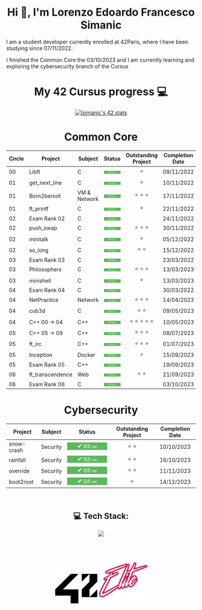 <h1 align="center">Hi 👋, I'm Lorenzo Edoardo Francesco Simanic</h1>

I am a student developer currently enrolled at 42Paris, where I have been studying since 07/11/2022.

I finished the Common Core the 03/10/2023 and I am currently learning and exploring the cybersecurity branch of the Cursus

<h1 align="center">My 42 Cursus progress 💻</h1>

<div align="center">

[![lsimanic's 42 stats](https://badge.mediaplus.ma/darkblue/lsimanic?1337Badge=off&42Network=off&UM6P=off)](https://github.com/oakoudad/badge42)
</div>

<div align="center">
  
# Common Core
| **Circle** | **Project**      | **Subject**              | **Status**                                                                                                                                |  **Outstanding Project**  | **Completion Date** |
|------------|------------------|--------------------------|:-----------------------------------------------------------------------------------------------------------------------------------------:|:-------------------------:|:-------------------:|
| 00         | Libft            | C                        | [![lsimanic's 42 Libft Score](125_100.png)](https://projects.intra.42.fr/projects/42cursus-libft/projects_users/2868498)                  |             ⭐            |      09/11/2022     |
| 01         | get_next_line    | C                        | [![lsimanic's 42 get_next_line Score](125_100.png)](https://projects.intra.42.fr/projects/42cursus-get_next_line/projects_users/2872990)  |             ⭐            |       10/11/2022     |
| 01         | Born2beroot      | VM & Network             | [![lsimanic's 42 Born2beroot Score](125_100.png)](https://projects.intra.42.fr/projects/born2beroot/projects_users/2876446)               |          ⭐ ⭐ ⭐          |      17/11/2022     |
| 01         | ft_printf        | C                        | [![lsimanic's 42 ft_printf Score](125_100.png)](https://projects.intra.42.fr/projects/42cursus-ft_printf/projects_users/2881969)          |             ⭐            |      22/11/2022     |
| 02         | Exam Rank 02     | C                        | [![lsimanic's 42 Exam Rank 02 Score](100_100.png)](https://projects.intra.42.fr/projects/exam-rank-02/projects_users/2893136)             |                           |      24/11/2022     |
| 02         | push_swap        | C                        | [![lsimanic's 42 push_swap Score](125_100.png)](https://projects.intra.42.fr/projects/42cursus-push_swap/projects_users/2890264)          |          ⭐ ⭐ ⭐          |      30/11/2022     |
| 02         | minitalk         | C                        | [![lsimanic's 42 minitalk Score](125_100.png)](https://projects.intra.42.fr/projects/minitalk/projects_users/2900516)                     |             ⭐            |      05/12/2022     |
| 02         | so_long          | C                        | [![lsimanic's 42 so_long Score](125_100.png)](https://projects.intra.42.fr/projects/so_long/projects_users/2906225)                       |            ⭐ ⭐            |      15/12/2022     |
| 03         | Exam Rank 03     | C                        | [![lsimanic's 42 Exam Rank 03 Score](100_100.png)](https://projects.intra.42.fr/projects/exam-rank-03/projects_users/2928755)             |                           |      23/03/2022     |
| 03         | Philosophers     | C                        | [![lsimanic's 42 Philosophers Score](125_100.png)](https://projects.intra.42.fr/projects/42cursus-philosophers/projects_users/2915788)    |          ⭐ ⭐ ⭐          |      13/03/2023     |
| 03         | minishell        | C                        | [![lsimanic's 42 minishell Score](125_100.png)](https://projects.intra.42.fr/projects/42cursus-minishell/projects_users/2928741)          |             ⭐            |      13/03/2023     |
| 04         | Exam Rank 04     | C                        | [![lsimanic's 42 Exam Rank 04 Score](100_100.png)](https://projects.intra.42.fr/projects/exam-rank-04/projects_users/3050036)             |                           |      30/03/2022     |
| 04         | NetPractice      | Network                  | [![lsimanic's 42 NetPractice Score](100_100.png)](https://projects.intra.42.fr/projects/netpractice/projects_users/3042132)               |          ⭐ ⭐ ⭐          |      14/04/2023     |
| 04         | cub3d            | C                        | [![lsimanic's 42 cub3d Score](125_100.png)](https://projects.intra.42.fr/projects/cub3d/projects_users/3042123)                           |            ⭐ ⭐            |      09/05/2023     | 
| 04         | C++ 00 -> 04     | C++                      | [![lsimanic's 42 CPP Module 04 Score](100_100.png)](https://projects.intra.42.fr/projects/cpp-module-04/projects_users/3081645)           |       ⭐ ⭐ ⭐ ⭐ ⭐       |      10/05/2023     | 
| 05         | C++ 05 -> 09     | C++                      | [![lsimanic's 42 CPP Module 09 Score](100_100.png)](https://projects.intra.42.fr/projects/cpp-module-09/projects_users/3141790)           |          ⭐ ⭐ ⭐          |      08/07/2023     | 
| 05         | ft_irc           | C++                      | [![lsimanic's 42 CPP ft_irc Score](125_100.png)](https://projects.intra.42.fr/projects/ft_irc/projects_users/3091534)                     |          ⭐ ⭐ ⭐          |      01/07/2023     | 
| 05         | Inception        | Docker                   | [![lsimanic's 42 Inception Score](125_100.png)](https://projects.intra.42.fr/projects/inception/projects_users/3134979)                   |             ⭐            |      15/09/2023     |
| 05         | Exam Rank 05     | C++                      | [![lsimanic's 42 Exam Rank 05 Score](100_100.png)](https://projects.intra.42.fr/projects/exam-rank-05/projects_users/3316272)             |                           |      19/09/2023     |
| 06         | ft_transcendence | Web                      | [![lsimanic's 42 ft_transcendence Score](100_100.png)](https://projects.intra.42.fr/projects/ft_transcendence/projects_users/3322522)     |            ⭐ ⭐            |      21/09/2023     |
| 06         | Exam Rank 06     | C                        | [![lsimanic's 42 Exam Rank 06 Score](100_100.png)](https://projects.intra.42.fr/projects/exam-rank-06/projects_users/3342418)             |                           |      03/10/2023     |

# Cybersecurity
| **Project**      | **Subject**              | **Status**                                                                                                                                |   **Outstanding Project**   | **Completion Date** |
|------------------|--------------------------|:-----------------------------------------------------------------------------------------------------------------------------------------:|:---------------------------:|:-------------------:|
| snow-crash       | Security                 | [![lsimanic's 42 snow-crash Score](125_100.png)](https://projects.intra.42.fr/projects/42cursus-snow-crash/projects_users/3346646)        |            ⭐ ⭐           |      10/10/2023     |
| rainfall         | Security                 | [![lsimanic's 42 rainfall Score](125_100.png)](https://projects.intra.42.fr/projects/42cursus-rainfall/projects_users/3360930)            |            ⭐ ⭐           |      16/10/2023     |
| override         | Security                 | [![lsimanic's 42 override Score](125_100.png)](https://projects.intra.42.fr/projects/42cursus-override/projects_users/3399932)            |            ⭐ ⭐           |      11/11/2023     |
| boot2root        | Security                 | [![lsimanic's 42 override Score](125_100.png)](https://projects.intra.42.fr/projects/42cursus-override/projects_users/3399932)            |             ⭐             |      14/12/2023     |

</div>

<br>
<h2 align="center"> 💻 Tech Stack: </h1>
<p align="center">
<a href="https://skillicons.dev">
  <img src="https://skillicons.dev/icons?i=c,cpp,html,css,react,nestjs,ts,tailwind,figma,docker,linux,bash,git,ps,pr,ai,ae,blender&perline=6" />
</a>
</p>

<br>
<br>

<p align="center">
<img src="https://github.com/lorenzoedoardofrancesco/lorenzoedoardofrancesco/blob/main/42Elite.png" width="50%" height="50%">
</p>
